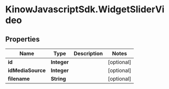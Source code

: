 # KinowJavascriptSdk.WidgetSliderVideo

## Properties
Name | Type | Description | Notes
------------ | ------------- | ------------- | -------------
**id** | **Integer** |  | [optional] 
**idMediaSource** | **Integer** |  | [optional] 
**filename** | **String** |  | [optional] 


